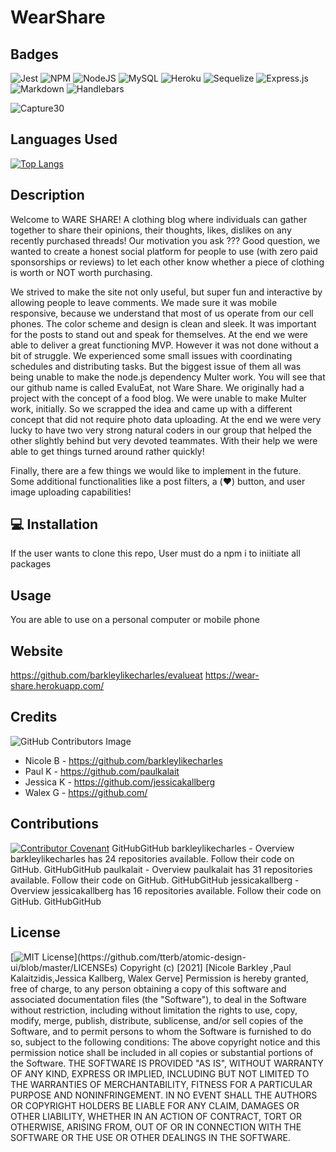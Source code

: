 
# WearShare

## Badges
![Jest](https://img.shields.io/badge/Jest-C21325?style=plastic&logo=jest&logoColor=white)
![NPM](https://img.shields.io/badge/npm-CB3837?style=plastic&logo=npm&logoColor=white)
![NodeJS](https://img.shields.io/badge/node-6DA55F?style=plastic&logo=node.js&logoColor=white)
![MySQL](https://img.shields.io/badge/mysql-%2300f.svg?style=plastic&logo=mysql&logoColor=white)
![Heroku](https://img.shields.io/badge/heroku-%23430098.svg?style=plastic&logo=heroku&logoColor=white)
![Sequelize](https://img.shields.io/badge/Sequelize-52B0E7.svg?style=plastic&logo=Sequelize&logoColor=white)
![Express.js](https://img.shields.io/badge/express.js-%23404d59.svg?style=plastic&logo=express&logoColor=%2361DAFB)
![Markdown](https://img.shields.io/badge/markdown-%23000000.svg?style=plastic&logo=markdown&logoColor=white)
![Handlebars](https://img.shields.io/badge/Handlebars.js-f0772b?style=plastic&logo=handlebarsdotjs&logoColor=black)

![Capture30](https://media.giphy.com/media/wF2bXdKTW0PGHbDWjy/giphy.gif)
## Languages Used
[![Top Langs](https://github-readme-stats.vercel.app/api/top-langs/?username=barkleylikecharles&layout=compact&s_count=8)](https://github.com/barkleylikecharles/github-evalueat)

## Description
Welcome to WARE SHARE! A clothing blog where individuals can gather together to share their opinions, their thoughts, likes, dislikes on any recently purchased threads!  Our motivation you ask ??? Good question, we wanted to create a honest social platform for people to use (with zero paid sponsorships or reviews) to let each other know whether a piece of clothing is worth or NOT worth purchasing.

We strived to make the site not only useful, but super fun and interactive by allowing people to leave comments.  We made sure it was mobile responsive, because we understand that most of us operate from our cell phones. The color scheme and design is clean and sleek.  It was important for the posts to stand out and speak for themselves.
At the end we were able to deliver a great functioning MVP.  However it was not done without a bit of struggle.  We experienced some small issues with coordinating schedules and distributing tasks.  But the biggest issue of them all was being unable to make the node.js dependency Multer work.  You will see that our github name is called EvaluEat, not Ware Share.  We originally had a project with the concept of a food blog.  We were unable to make Multer work, initially.  So we scrapped the idea and came up with a different concept that did not require photo data uploading.  At the end we were very lucky to have two very strong natural coders in our group that helped the other slightly behind but very devoted teammates.  With their help we were able to get things turned around rather quickly!

Finally, there are a few things we would like to implement in the future.  Some additional functionalities like a post filters, a (:heart:) button, and user image uploading capabilities!

## 💻 Installation
If the user wants to clone this repo, User must do a npm i to iniitiate all packages 
## Usage
You are able to use on a personal computer or mobile phone

## Website
https://github.com/barkleylikecharles/evalueat
https://wear-share.herokuapp.com/

## Credits
![GitHub Contributors Image](https://contrib.rocks/image?repo=barkleylikecharles/evalueat)
* Nicole B - https://github.com/barkleylikecharles
* Paul K - https://github.com/paulkalait
* Jessica K - https://github.com/jessicakallberg
* Walex G - https://github.com/


## Contributions
[![Contributor Covenant](https://img.shields.io/badge/Contributor%20Covenant-2.1-4baaaa.svg)](code_of_conduct.md)
GitHubGitHub
barkleylikecharles - Overview
barkleylikecharles has 24 repositories available. Follow their code on GitHub.
GitHubGitHub
paulkalait - Overview
paulkalait has 31 repositories available. Follow their code on GitHub.
GitHubGitHub
jessicakallberg - Overview
jessicakallberg has 16 repositories available. Follow their code on GitHub.
GitHubGitHub


## License
[![MIT License](https://img.shields.io/apm/l/atomic-design-ui.svg?)](https://github.com/tterb/atomic-design-ui/blob/master/LICENSEs)
Copyright (c) [2021] [Nicole Barkley ,Paul Kalaitzidis,Jessica Kallberg, Walex Gerve]
Permission is hereby granted, free of charge, to any person obtaining a copy of this software and associated documentation files (the "Software"), to deal in the Software without restriction, including without limitation the rights to use, copy, modify, merge, publish, distribute, sublicense, and/or sell copies of the Software, and to permit persons to whom the Software is furnished to do so, subject to the following conditions:
The above copyright notice and this permission notice shall be included in all copies or substantial portions of the Software.
THE SOFTWARE IS PROVIDED "AS IS", WITHOUT WARRANTY OF ANY KIND, EXPRESS OR IMPLIED, INCLUDING BUT NOT LIMITED TO THE WARRANTIES OF MERCHANTABILITY, FITNESS FOR A PARTICULAR PURPOSE AND NONINFRINGEMENT. IN NO EVENT SHALL THE AUTHORS OR COPYRIGHT HOLDERS BE LIABLE FOR ANY CLAIM, DAMAGES OR OTHER LIABILITY, WHETHER IN AN ACTION OF CONTRACT, TORT OR OTHERWISE, ARISING FROM, OUT OF OR IN CONNECTION WITH THE SOFTWARE OR THE USE OR OTHER DEALINGS IN THE SOFTWARE.